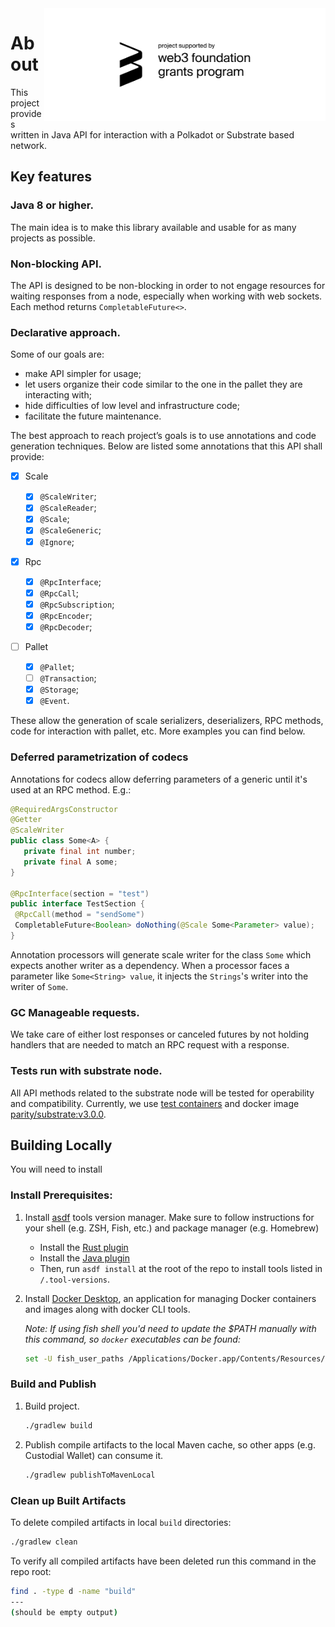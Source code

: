 <a href="https://github.com/w3f/Grants-Program/blob/master/applications/substrate_client_java.md">
  <img align="right" width="450" src="./docs/web3 foundation_grants_badge_black.svg">
</a>

# About

This project provides written in Java API for interaction with a Polkadot or Substrate based network.

## Key features

### Java 8 or higher.

The main idea is to make this library available and usable for as many projects as possible.

### Non-blocking API.

The API is designed to be non-blocking in order to not engage resources for waiting responses from a node, especially when working with web sockets.
Each method returns `CompletableFuture<>`.

### Declarative approach.

Some of our goals are:

- make API simpler for usage;
- let users organize their code similar to the one in the pallet they are interacting with;
- hide difficulties of low level and infrastructure code;
- facilitate the future maintenance.

The best approach to reach project’s goals is to use annotations and code generation techniques. Below are listed some annotations that this API shall provide:

- [x] Scale

  - [x] `@ScaleWriter`;
  - [x] `@ScaleReader`;
  - [x] `@Scale`;
  - [x] `@ScaleGeneric`;
  - [x] `@Ignore`;

- [x] Rpc

  - [x] `@RpcInterface`;
  - [x] `@RpcCall`;
  - [x] `@RpcSubscription`;
  - [x] `@RpcEncoder`;
  - [x] `@RpcDecoder`;

- [ ] Pallet
  - [x] `@Pallet`;
  - [ ] `@Transaction`;
  - [x] `@Storage`;
  - [x] `@Event`.

These allow the generation of scale serializers, deserializers, RPC methods, code for interaction with pallet, etc.
More examples you can find below.

### Deferred parametrization of codecs

Annotations for codecs allow deferring parameters of a generic until it's used at an RPC method. E.g.:

```java
@RequiredArgsConstructor
@Getter
@ScaleWriter
public class Some<A> {
   private final int number;
   private final A some;
}

@RpcInterface(section = "test")
public interface TestSection {
 @RpcCall(method = "sendSome")
 CompletableFuture<Boolean> doNothing(@Scale Some<Parameter> value);
}
```

Annotation processors will generate scale writer for the class `Some` which expects another writer as a dependency.
When a processor faces a parameter like `Some<String> value`, it injects the `Strings`'s writer into the writer of `Some`.

### GC Manageable requests.

We take care of either lost responses or canceled futures by not holding handlers that are needed to match an RPC request with a response.

### Tests run with substrate node.

All API methods related to the substrate node will be tested for operability and compatibility.
Currently, we use [test containers](https://www.testcontainers.org/) and docker image [parity/substrate:v3.0.0](https://hub.docker.com/layers/parity/substrate/v3.0.0/images/sha256-1aef07509d757c584320773c476dcb6077578bbf2f5e468ceb413dcf908897f1?context=explore).

## Building Locally

You will need to install

### Install Prerequisites:

1. Install [asdf](https://asdf-vm.com/guide/getting-started.html) tools version manager. Make sure to follow instructions for your shell (e.g. ZSH, Fish, etc.) and package manager (e.g. Homebrew)

   - Install the [Rust plugin](https://github.com/asdf-community/asdf-rust)
   - Install the [Java plugin](https://github.com/halcyon/asdf-java)
   - Then, run `asdf install` at the root of the repo to install tools listed in `/.tool-versions`.

1. Install [Docker Desktop](https://www.docker.com/products/docker-desktop/), an application for managing Docker containers and images along with docker CLI tools.

   _Note: If using fish shell you'd need to update the $PATH manually with this command, so `docker` executables can be found:_

   ```sh
   set -U fish_user_paths /Applications/Docker.app/Contents/Resources/bin $fish_user_paths
   ```

### Build and Publish

1. Build project.

   ```sh
   ./gradlew build
   ```

1. Publish compile artifacts to the local Maven cache, so other apps (e.g. Custodial Wallet) can consume it.
   ```sh
   ./gradlew publishToMavenLocal
   ```

### Clean up Built Artifacts

To delete compiled artifacts in local `build` directories:

```sh
./gradlew clean
```

To verify all compiled artifacts have been deleted run this command in the repo root:

```sh
find . -type d -name "build"
---
(should be empty output)
```
